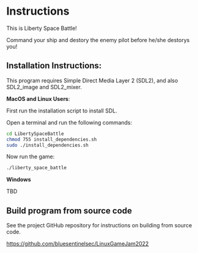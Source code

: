 # Instructions

This is Liberty Space Battle!

Command your ship and destory the enemy pilot
before he/she destorys you!


## Installation Instructions:

This program requires Simple Direct Media Layer 2 (SDL2), and also SDL2_image and SDL2_mixer.

**MacOS and Linux Users**:

First run the installation script to install SDL.

Open a terminal and run the following commands:

```bash
cd LibertySpaceBattle
chmod 755 install_dependencies.sh
sudo ./install_dependencies.sh
```

Now run the game:

```bash
./liberty_space_battle
```

**Windows**

TBD

## Build program from source code

See the project GitHub repository for instructions on building from source code.

https://github.com/bluesentinelsec/LinuxGameJam2022